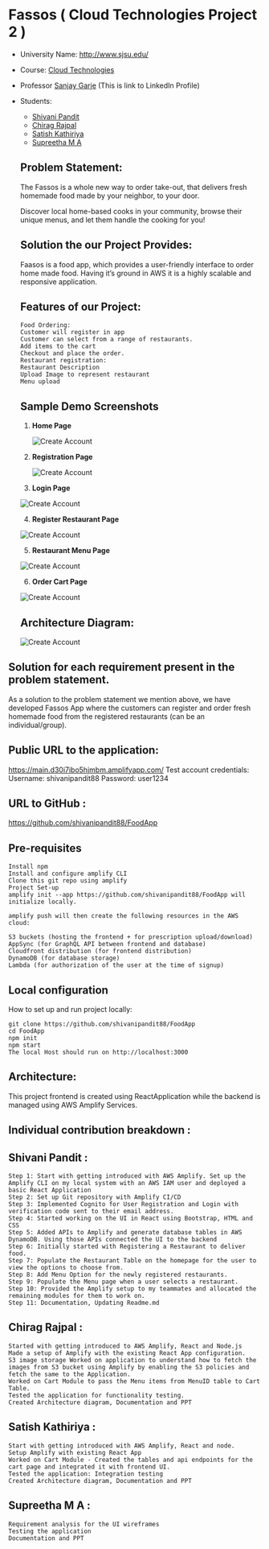 # Fassos ( Cloud Technologies Project 2 )

- University Name: http://www.sjsu.edu/
- Course: [Cloud Technologies](https://sjsu.instructure.com/courses/1464821)
- Professor [Sanjay Garje](https://www.linkedin.com/in/sanjaygarje/) (This is link to LinkedIn Profile)
- Students:
    - [Shivani Pandit](https://www.linkedin.com/in/shivanikpandit/)
    - [Chirag Rajpal](https://www.linkedin.com/in/chirag-rajpal/)
    - [Satish Kathiriya](https://www.linkedin.com/in/satishkathiriya/)
    - [Supreetha M A](https://www.linkedin.com/in/supreetha-m-a-a18340103/)

  
    ## Problem Statement:
    The Fassos is a whole new way to order take-out, that delivers fresh homemade food made by your neighbor, to your door. 

    Discover local home-based cooks in your community, browse their unique menus, and let them handle the cooking for you!
    
    ## Solution the our Project Provides:
     Faasos is a food app, which provides a user-friendly interface to order home made food.
     Having it’s ground in AWS it is a highly scalable and responsive application.

    ## Features of our Project:
    ```
    Food Ordering:
    Customer will register in app
    Customer can select from a range of restaurants.
    Add items to the cart
    Checkout and place the order.
    Restaurant registration:
    Restaurant Description
    Upload Image to represent restaurant
    Menu upload
    ```

  ## Sample Demo Screenshots
  
  1. **Home Page** 
     
     ![Create Account](https://github.com/shivanipandit88/FoodApp/blob/main/Screenshots/HomePage1.PNG?raw=true)  

  
  2. **Registration Page**
 
      ![Create Account](https://github.com/shivanipandit88/FoodApp/blob/main/Screenshots/Create%20Account.PNG?raw=true) 
      
  3. **Login Page**
    
    ![Create Account](https://github.com/shivanipandit88/FoodApp/blob/main/Screenshots/Login%20Page.PNG?raw=true)
         
  4. **Register Restaurant Page**
    
    ![Create Account](https://github.com/shivanipandit88/FoodApp/blob/main/Screenshots/Create%20Restaurant.PNG?raw=true)
     
  5. **Restaurant Menu Page**

    ![Create Account](https://github.com/shivanipandit88/FoodApp/blob/main/Screenshots/MenuPage.PNG)
  
  6. **Order Cart Page**
  
    ![Create Account](https://github.com/shivanipandit88/FoodApp/blob/main/Screenshots/CartItem.PNG)
    
    ## Architecture Diagram:
  
    ![Create Account](https://github.com/shivanipandit88/FoodApp/blob/main/Screenshots/CLoudProject2_architechture.drawio.png)
    
## Solution for each requirement present in the problem statement.
As a solution to the problem statement we mention above, we have developed Fassos App where the customers can register and order fresh homemade food from the registered restaurants (can be an individual/group). 


## Public URL to the application:
https://main.d30i7ibo5hjmbm.amplifyapp.com/
Test account credentials:
Username: shivanipandit88
Password: user1234

## URL to GitHub :
https://github.com/shivanipandit88/FoodApp


    
## Pre-requisites
```
Install npm
Install and configure amplify CLI
Clone this git repo using amplify
Project Set-up
amplify init --app https://github.com/shivanipandit88/FoodApp will initialize locally.

amplify push will then create the following resources in the AWS cloud:

S3 buckets (hosting the frontend + for prescription upload/download)
AppSync (for GraphQL API between frontend and database)
Cloudfront distribution (for frontend distribution)
DynamoDB (for database storage)
Lambda (for authorization of the user at the time of signup)
```

## Local configuration
How to set up and run project locally:
```
git clone https://github.com/shivanipandit88/FoodApp
cd FoodApp
npm init
npm start
The local Host should run on http://localhost:3000 
```

 ## Architecture:
   This project frontend is created using ReactApplication while the backend is managed using AWS Amplify Services.
     
## Individual contribution breakdown :

## Shivani Pandit : 
```
Step 1: Start with getting introduced with AWS Amplify. Set up the Amplify CLI on my local system with an AWS IAM user and deployed a basic React Application
Step 2: Set up Git repository with Amplify CI/CD
Step 3: Implemented Cognito for User Registration and Login with  verification code sent to their email address. 
Step 4: Started working on the UI in React using Bootstrap, HTML and CSS
Step 5: Added APIs to Amplify and generate database tables in AWS DynamoDB. Using those APIs connected the UI to the backend
Step 6: Initially started with Registering a Restaurant to deliver food. 
Step 7: Populate the Restaurant Table on the homepage for the user to view the options to choose from.
Step 8: Add Menu Option for the newly registered restaurants.
Step 9: Populate the Menu page when a user selects a restaurant.
Step 10: Provided the Amplify setup to my teammates and allocated the remaining modules for them to work on.
Step 11: Documentation, Updating Readme.md
```

## Chirag Rajpal :
```
Started with getting introduced to AWS Amplify, React and Node.js
Made a setup of Amplify with the existing React App configuration.
S3 image storage Worked on application to understand how to fetch the images from S3 bucket using Amplify by enabling the S3 policies and fetch the same to the Application.
Worked on Cart Module to pass the Menu items from MenuID table to Cart Table.
Tested the application for functionality testing.
Created Architecture diagram, Documentation and PPT
```

## Satish Kathiriya : 
```
Start with getting introduced with AWS Amplify, React and node.
Setup Amplify with existing React App
Worked on Cart Module - Created the tables and api endpoints for the cart page and integrated it with frontend UI.
Tested the application: Integration testing
Created Architecture diagram, Documentation and PPT
```

## Supreetha M A : 
```
Requirement analysis for the UI wireframes
Testing the application
Documentation and PPT
```   
